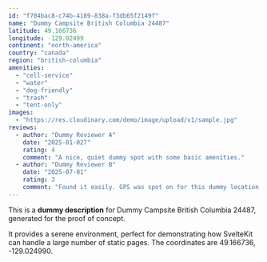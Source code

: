 ```yaml
---
id: "f704bac8-c74b-4189-838a-f3db65f2149f"
name: "Dummy Campsite British Columbia 24487"
latitude: 49.166736
longitude: -129.02499
continent: "north-america"
country: "canada"
region: "british-columbia"
amenities:
  - "cell-service"
  - "water"
  - "dog-friendly"
  - "trash"
  - "tent-only"
images:
  - "https://res.cloudinary.com/demo/image/upload/v1/sample.jpg"
reviews:
  - author: "Dummy Reviewer A"
    date: "2025-01-027"
    rating: 4
    comment: "A nice, quiet dummy spot with some basic amenities."
  - author: "Dummy Reviewer B"
    date: "2025-07-01"
    rating: 3
    comment: "Found it easily. GPS was spot on for this dummy location."
---
```


This is a **dummy description** for Dummy Campsite British Columbia 24487, generated for the proof of concept.

It provides a serene environment, perfect for demonstrating how SvelteKit can handle a large number of static pages. The coordinates are 49.166736, -129.024990.
